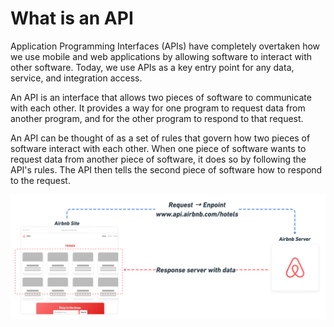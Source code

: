 # What is an API

Application Programming Interfaces (APIs) have completely overtaken how we use mobile and web applications by allowing software to interact with other software. Today, we use APIs as a key entry point for any data, service, and integration access.&#x20;

An API is an interface that allows two pieces of software to communicate with each other. It provides a way for one program to request data from another program, and for the other program to respond to that request.&#x20;

An API can be thought of as a set of rules that govern how two pieces of software interact with each other. When one piece of software wants to request data from another piece of software, it does so by following the API's rules. The API then tells the second piece of software how to respond to the request.

![](<.gitbook/assets/image (3).png>)
